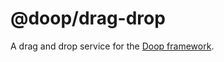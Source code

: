 @doop/drag-drop
==================

A drag and drop service for the [Doop framework](https://github.com/MomsFriendlyDevCo/Doop).
